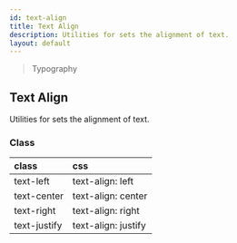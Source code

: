 ```yaml
---
id: text-align
title: Text Align
description: Utilities for sets the alignment of text.
layout: default
---
```


> Typography

## Text Align

Utilities for sets the alignment of text.

### Class

| <span class="px-3 py-1 text-white bg-charcoal-100 rounded-full">class</span> | <span class="px-3 py-1 text-white bg-charcoal-100 rounded-full">css</span> |
|:--|:--|
| text-left | text-align: left |
| text-center | text-align: center |
| text-right | text-align: right |
| text-justify | text-align: justify |
